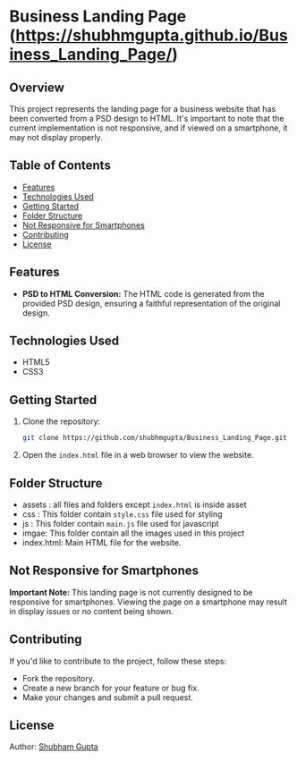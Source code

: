 # Business Landing Page (https://shubhmgupta.github.io/Business_Landing_Page/)

## Overview

This project represents the landing page for a business website that has been converted from a PSD design to HTML. It's important to note that the current implementation is not responsive, and if viewed on a smartphone, it may not display properly.

## Table of Contents

- [Features](#features)
- [Technologies Used](#technologies-used)
- [Getting Started](#getting-started)
- [Folder Structure](#folder-structure)
- [Not Responsive for Smartphones](#not-responsive-for-smartphones)
- [Contributing](#contributing)
- [License](#license)

## Features

- **PSD to HTML Conversion:** The HTML code is generated from the provided PSD design, ensuring a faithful representation of the original design.

## Technologies Used

- HTML5
- CSS3

## Getting Started

1. Clone the repository:

   ```bash
   git clone https://github.com/shubhmgupta/Business_Landing_Page.git

2. Open the `index.html` file in a web browser to view the website.

## Folder Structure
- assets : all files and folders except `index.html` is inside asset
- css : This folder contain `style.css` file used for styling
- js : This folder contain `main.js` file used for javascript
- imgae: This folder contain all the images used in this project
- index.html: Main HTML file for the website.

## Not Responsive for Smartphones
<strong>Important Note:</strong> This landing page is not currently designed to be responsive for smartphones. Viewing the page on a smartphone may result in display issues or no content being shown.

## Contributing
If you'd like to contribute to the project, follow these steps:
-  Fork the repository.
-  Create a new branch for your feature or bug fix.
-  Make your changes and submit a pull request.

## License 
Author: [Shubham Gupta](https://github.com/shubhmgupta/)
